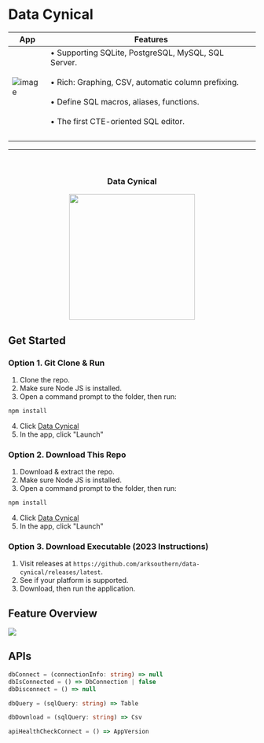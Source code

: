 # Data Cynical
| App | Features |
| --- | -------- |
| ![image](https://i.imgur.com/wIP817g.jpeg) | &bull; Supporting SQLite, PostgreSQL, MySQL, SQL Server. <br><br> &bull; Rich: Graphing, CSV, automatic column prefixing. <br><br> &bull; Define SQL macros, aliases, functions. <br><br> &bull; The first CTE-oriented SQL editor. |
| | &nbsp;&nbsp;&nbsp;&nbsp;&nbsp;&nbsp;&nbsp;&nbsp;&nbsp;&nbsp;&nbsp;&nbsp;&nbsp;&nbsp;&nbsp;&nbsp;&nbsp;&nbsp;&nbsp;&nbsp;&nbsp;&nbsp;&nbsp;&nbsp;&nbsp;&nbsp;&nbsp;&nbsp;&nbsp;&nbsp;&nbsp;&nbsp;&nbsp;&nbsp;&nbsp;&nbsp;&nbsp;&nbsp;&nbsp;&nbsp;&nbsp;&nbsp;&nbsp;&nbsp;&nbsp;&nbsp;&nbsp;&nbsp;&nbsp;&nbsp;&nbsp;&nbsp;&nbsp;&nbsp;&nbsp;&nbsp;&nbsp;&nbsp;&nbsp;&nbsp; |
  

<div align=center>
  <hr /><br />
  <h3>Data Cynical</h3>
  <img height=256 src="https://i.imgur.com/6MKsCMJ.jpeg" />
</div>  
  
## Get Started
### Option 1. Git Clone &amp; Run
1. Clone the repo.
2. Make sure Node JS is installed.
3. Open a command prompt to the folder, then run:
```sh
npm install
```
4. Click [Data Cynical](http://arksouthern.com/app/data-cynical)
5. In the app, click "Launch"
### Option 2. Download This Repo
1. Download &amp; extract the repo.
2. Make sure Node JS is installed.
3. Open a command prompt to the folder, then run:
```sh
npm install
```
4. Click [Data Cynical](http://arksouthern.com/app/data-cynical)
5. In the app, click "Launch"
### Option 3. Download Executable (2023 Instructions)
1. Visit releases at `https://github.com/arksouthern/data-cynical/releases/latest`.
2. See if your platform is supported.
3. Download, then run the application.
## Feature Overview 
<img src="https://i.imgur.com/Dwkv9W7.jpeg" />

  
## APIs
```ts
dbConnect = (connectionInfo: string) => null
dbIsConnected = () => DbConnection | false
dbDisconnect = () => null

dbQuery = (sqlQuery: string) => Table

dbDownload = (sqlQuery: string) => Csv

apiHealthCheckConnect = () => AppVersion
```
